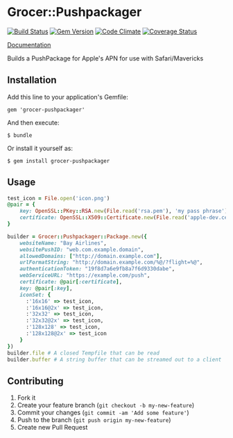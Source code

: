 # Grocer::Pushpackager
[![Build Status](https://travis-ci.org/grocer/grocer-pushpackager.svg?branch=master)](http://travis-ci.org/grocer/grocer-pushpackager)
[![Gem Version](https://badge.fury.io/rb/grocer-pushpackager.svg)](http://badge.fury.io/rb/grocer-pushpackager)
[![Code Climate](https://codeclimate.com/github/grocer/grocer-pushpackager/badges/gpa.svg)](https://codeclimate.com/github/grocer/grocer-pushpackager)
[![Coverage Status](https://coveralls.io/repos/grocer/grocer-pushpackager/badge.svg?branch=master)](https://coveralls.io/r/grocer/grocer-pushpackager)

[Documentation](http://rubydoc.info/gems/grocer-pushpackager/)

Builds a PushPackage for Apple's APN for use with Safari/Mavericks
## Installation

Add this line to your application's Gemfile:

    gem 'grocer-pushpackager'

And then execute:

    $ bundle

Or install it yourself as:

    $ gem install grocer-pushpackager

## Usage

```ruby
test_icon = File.open('icon.png')
@pair = {
    key: OpenSSL::PKey::RSA.new(File.read('rsa.pem'), 'my pass phrase'),
    certificate: OpenSSL::X509::Certificate.new(File.read('apple-dev.cer'))
}
```

```ruby
builder = Grocer::Pushpackager::Package.new({
    websiteName: "Bay Airlines",
    websitePushID: "web.com.example.domain",
    allowedDomains: ["http://domain.example.com"],
    urlFormatString: "http://domain.example.com/%@/?flight=%@",
    authenticationToken: "19f8d7a6e9fb8a7f6d9330dabe",
    webServiceURL: "https://example.com/push",
    certificate: @pair[:certificate],
    key: @pair[:key],
    iconSet: {
      :'16x16' => test_icon,
      :'16x16@2x' => test_icon,
      :'32x32' => test_icon,
      :'32x32@2x' => test_icon,
      :'128x128' => test_icon,
      :'128x128@2x' => test_icon
    }
})
builder.file # A closed Tempfile that can be read
builder.buffer # A string buffer that can be streamed out to a client
```

## Contributing

1. Fork it
2. Create your feature branch (`git checkout -b my-new-feature`)
3. Commit your changes (`git commit -am 'Add some feature'`)
4. Push to the branch (`git push origin my-new-feature`)
5. Create new Pull Request
